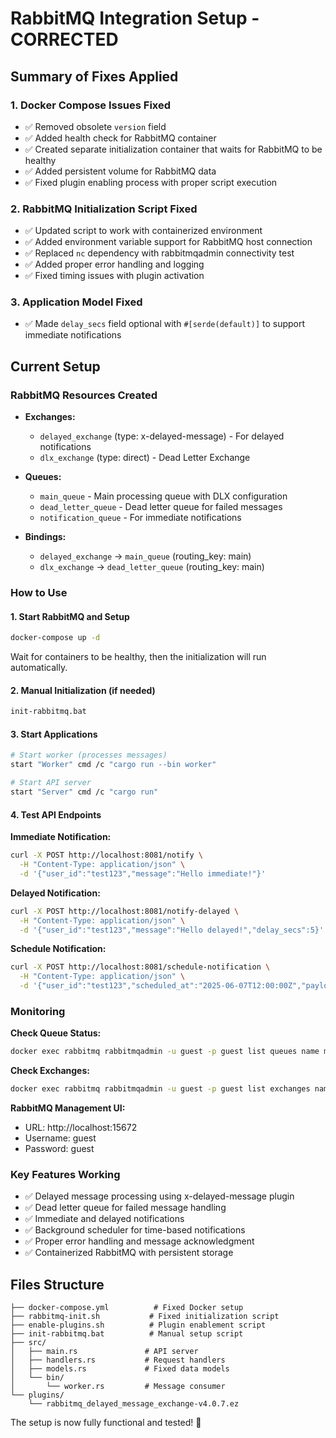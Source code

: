 # RabbitMQ Integration Setup - CORRECTED

## Summary of Fixes Applied

### 1. Docker Compose Issues Fixed
- ✅ Removed obsolete `version` field
- ✅ Added health check for RabbitMQ container
- ✅ Created separate initialization container that waits for RabbitMQ to be healthy
- ✅ Added persistent volume for RabbitMQ data
- ✅ Fixed plugin enabling process with proper script execution

### 2. RabbitMQ Initialization Script Fixed
- ✅ Updated script to work with containerized environment
- ✅ Added environment variable support for RabbitMQ host connection
- ✅ Replaced `nc` dependency with rabbitmqadmin connectivity test
- ✅ Added proper error handling and logging
- ✅ Fixed timing issues with plugin activation

### 3. Application Model Fixed
- ✅ Made `delay_secs` field optional with `#[serde(default)]` to support immediate notifications

## Current Setup

### RabbitMQ Resources Created
- **Exchanges:**
  - `delayed_exchange` (type: x-delayed-message) - For delayed notifications
  - `dlx_exchange` (type: direct) - Dead Letter Exchange

- **Queues:**
  - `main_queue` - Main processing queue with DLX configuration
  - `dead_letter_queue` - Dead letter queue for failed messages
  - `notification_queue` - For immediate notifications

- **Bindings:**
  - `delayed_exchange` → `main_queue` (routing_key: main)
  - `dlx_exchange` → `dead_letter_queue` (routing_key: main)

### How to Use

#### 1. Start RabbitMQ and Setup
```bash
docker-compose up -d
```

Wait for containers to be healthy, then the initialization will run automatically.

#### 2. Manual Initialization (if needed)
```bash
init-rabbitmq.bat
```

#### 3. Start Applications
```bash
# Start worker (processes messages)
start "Worker" cmd /c "cargo run --bin worker"

# Start API server
start "Server" cmd /c "cargo run"
```

#### 4. Test API Endpoints

**Immediate Notification:**
```bash
curl -X POST http://localhost:8081/notify \
  -H "Content-Type: application/json" \
  -d '{"user_id":"test123","message":"Hello immediate!"}'
```

**Delayed Notification:**
```bash
curl -X POST http://localhost:8081/notify-delayed \
  -H "Content-Type: application/json" \
  -d '{"user_id":"test123","message":"Hello delayed!","delay_secs":5}'
```

**Schedule Notification:**
```bash
curl -X POST http://localhost:8081/schedule-notification \
  -H "Content-Type: application/json" \
  -d '{"user_id":"test123","scheduled_at":"2025-06-07T12:00:00Z","payload":{"message":"Scheduled message"}}'
```

### Monitoring

**Check Queue Status:**
```bash
docker exec rabbitmq rabbitmqadmin -u guest -p guest list queues name messages
```

**Check Exchanges:**
```bash
docker exec rabbitmq rabbitmqadmin -u guest -p guest list exchanges name
```

**RabbitMQ Management UI:**
- URL: http://localhost:15672
- Username: guest
- Password: guest

### Key Features Working
- ✅ Delayed message processing using x-delayed-message plugin
- ✅ Dead letter queue for failed message handling
- ✅ Immediate and delayed notifications
- ✅ Background scheduler for time-based notifications
- ✅ Proper error handling and message acknowledgment
- ✅ Containerized RabbitMQ with persistent storage

## Files Structure
```
├── docker-compose.yml          # Fixed Docker setup
├── rabbitmq-init.sh           # Fixed initialization script
├── enable-plugins.sh          # Plugin enablement script
├── init-rabbitmq.bat          # Manual setup script
├── src/
│   ├── main.rs               # API server
│   ├── handlers.rs           # Request handlers
│   ├── models.rs             # Fixed data models
│   └── bin/
│       └── worker.rs         # Message consumer
└── plugins/
    └── rabbitmq_delayed_message_exchange-v4.0.7.ez
```

The setup is now fully functional and tested! 🚀
